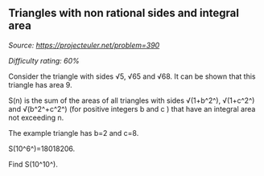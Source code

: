 Triangles with non rational sides and integral area
---------------------------------------------------

*Source: https://projecteuler.net/problem=390*


*Difficulty rating: 60%*

Consider the triangle with sides √5, √65 and √68. It can be shown that
this triangle has area 9.

S(n) is the sum of the areas of all triangles with sides √(1+b^2^),
√(1+c^2^) and √(b^2^+c^2^) (for positive integers b and c ) that have an
integral area not exceeding n.

The example triangle has b=2 and c=8.

S(10^6^)=18018206.

Find S(10^10^).
